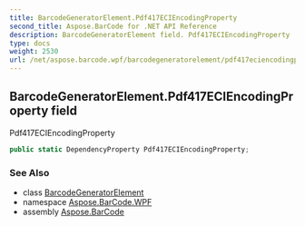 ```yaml
---
title: BarcodeGeneratorElement.Pdf417ECIEncodingProperty
second_title: Aspose.BarCode for .NET API Reference
description: BarcodeGeneratorElement field. Pdf417ECIEncodingProperty
type: docs
weight: 2530
url: /net/aspose.barcode.wpf/barcodegeneratorelement/pdf417eciencodingproperty/
---
```

## BarcodeGeneratorElement.Pdf417ECIEncodingProperty field

Pdf417ECIEncodingProperty

```csharp
public static DependencyProperty Pdf417ECIEncodingProperty;
```

### See Also

* class [BarcodeGeneratorElement](../)
* namespace [Aspose.BarCode.WPF](../../barcodegeneratorelement/)
* assembly [Aspose.BarCode](../../../)


